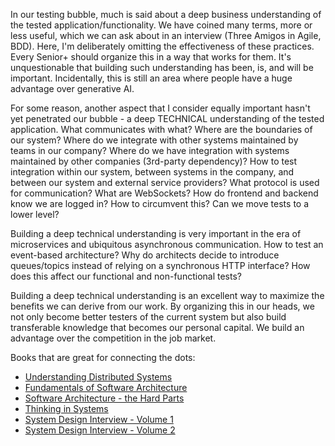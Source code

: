 In our testing bubble, much is said about a deep business understanding of the tested application/functionality. We have
coined many terms, more or less useful, which we can ask about in an interview (Three Amigos in Agile, BDD). Here, I'm
deliberately omitting the effectiveness of these practices. Every Senior+ should organize this in a way that works for
them. It's unquestionable that building such understanding has been, is, and will be important. Incidentally, this is
still an area where people have a huge advantage over generative AI.

For some reason, another aspect that I consider equally important hasn't yet penetrated our bubble - a deep TECHNICAL
understanding of the tested application. What communicates with what? Where are the boundaries of our system? Where do
we integrate with other systems maintained by teams in our company? Where do we have integration with systems maintained
by other companies (3rd-party dependency)? How to test integration within our system, between systems in the company,
and between our system and external service providers? What protocol is used for communication? What are WebSockets? How
do frontend and backend know we are logged in? How to circumvent this? Can we move tests to a lower level?

Building a deep technical understanding is very important in the era of microservices and ubiquitous asynchronous
communication. How to test an event-based architecture? Why do architects decide to introduce queues/topics instead of
relying on a synchronous HTTP interface? How does this affect our functional and non-functional tests?

Building a deep technical understanding is an excellent way to maximize the benefits we can derive from our work. By
organizing this in our heads, we not only become better testers of the current system but also build transferable
knowledge that becomes our personal capital. We build an advantage over the competition in the job market.

Books that are great for connecting the dots:
- [Understanding Distributed Systems](https://amzn.to/4hdUjKQ)
- [Fundamentals of Software Architecture](https://amzn.to/4h8J7yX)
- [Software Architecture - the Hard Parts](https://amzn.to/48aefKt)
- [Thinking in Systems](https://amzn.to/3Yv4O4Y)
- [System Design Interview - Volume 1](https://amzn.to/48fMfoP)
- [System Design Interview - Volume 2](https://amzn.to/48cAtLI)
